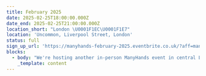 ```yaml
---
title: February 2025
date: 2025-02-25T18:00:00.000Z
date_end: 2025-02-25T21:00:00.000Z
location_short: "London \U0001F1EC\U0001F1E7"
location: 'Uncommon, Liverpool Street, London'
status: full
sign_up_url: 'https://manyhands-february-2025.eventbrite.co.uk/?aff=manyhandswebsite'
blocks:
  - body: "We're hosting another in-person ManyHands event in central London and we'd love to see you there.\U0001F918\n\nOur ManyHands February 2025 edition is brought to you by Digital Product People!\n\nWith our randomiser spinning up a unique product challenge on the night and speakers on board to spark inspiration, you're guaranteed a fun & creative evening! \U0001F64C\n\nGet ready to connect, learn, and collaborate with like-minded digital product enthusiasts. Network with likeminded pros, explore fun product challenges, and join our community of experts.\n\nWe'll provide great talks, hot pizza and cold drinks. What more would you like?!\n\nSee you there!\n"
    _template: content
---
```


